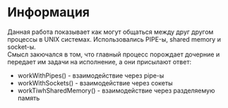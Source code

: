 # Информация
Данная работа показывает как могут общаться между друг другом процессы в UNIX системах. Использовались PIPE-ы, shared memory и socket-ы. <br>
Смысл закючался в том, что главный процесс порождает дочерние и передает им задачи на исполнение, а они присылают ответ: <br>
* workWithPipes() - взаимодействие через pipe-ы
* workWithSockets() - взаимодействие через сокеты
* workTiwhSharedMemory() - взаимодействие через разделяемую память
